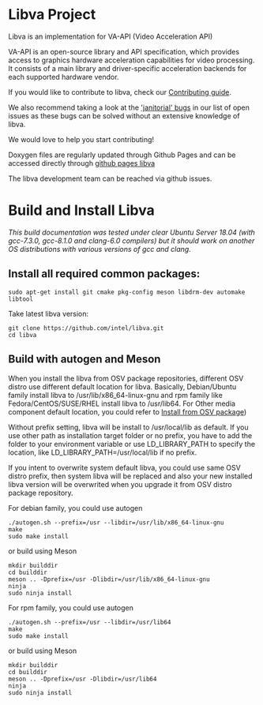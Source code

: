 # Libva Project

Libva is an implementation for VA-API (Video Acceleration API)

VA-API is an open-source library and API specification, which provides access to graphics hardware acceleration capabilities for video processing. It consists of a main library and driver-specific acceleration backends for each supported hardware vendor.

If you would like to contribute to libva, check our [Contributing guide](https://github.com/intel/libva/blob/master/CONTRIBUTING.md).

We also recommend taking a look at the ['janitorial' bugs](https://github.com/intel/libva/issues?q=is%3Aopen+is%3Aissue+label%3AJanitorial) in our list of open issues as these bugs can be solved without an extensive knowledge of libva.

We would love to help you start contributing!

Doxygen files are regularly updated through Github Pages and can be accessed directly through [github pages libva](http://intel.github.io/libva/)

The libva development team can be reached via github issues.


# Build and Install Libva
*This build documentation was tested under clear Ubuntu Server 18.04 (with gcc-7.3.0, gcc-8.1.0 and clang-6.0 compilers) but it should work on another OS distributions with various versions of gcc and clang.*
## Install all required common packages: 
```
sudo apt-get install git cmake pkg-config meson libdrm-dev automake libtool
```

Take latest libva version:
```
git clone https://github.com/intel/libva.git
cd libva
```

## Build with autogen and Meson

When you install the libva from OSV package repositories, different OSV distro use different default location for libva. Basically, Debian/Ubuntu family install libva to /usr/lib/x86_64-linux-gnu and rpm family like Fedora/CentOS/SUSE/RHEL install libva to /usr/lib64. For Other media component default location, you could refer to [Install from OSV package](https://github.com/intel/media-driver/wiki/Install-from-OSV-package))

Without prefix setting, libva will be install to /usr/local/lib as default. If you use other path as installation target folder or no prefix, you have to add the folder to your environment variable or use LD_LIBRARY_PATH to specify the location, like LD_LIBRARY_PATH=/usr/local/lib if no prefix.

If you intent to overwrite system default libva, you could use same OSV distro prefix, then system libva will be replaced and also your new installed libva version will be overwrited when you upgrade it from OSV distro package repository. 

For debian family, you could use autogen
```
./autogen.sh --prefix=/usr --libdir=/usr/lib/x86_64-linux-gnu
make
sudo make install
```
or build using Meson
```
mkdir builddir 
cd builddir 
meson .. -Dprefix=/usr -Dlibdir=/usr/lib/x86_64-linux-gnu
ninja
sudo ninja install
```

For rpm family, you could use autogen
```
./autogen.sh --prefix=/usr --libdir=/usr/lib64
make
sudo make install
```
or build using Meson
```
mkdir builddir 
cd builddir 
meson .. -Dprefix=/usr -Dlibdir=/usr/lib64
ninja
sudo ninja install
```
